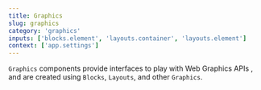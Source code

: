 ```yaml
---
title: Graphics
slug: graphics
category: 'graphics'
inputs: ['blocks.element', 'layouts.container', 'layouts.element']
context: ['app.settings']
---
```


`Graphics` components provide interfaces to play with Web Graphics APIs , and are created using `Blocks`, `Layouts`, and other `Graphics`.
